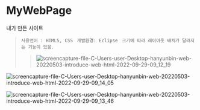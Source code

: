 # MyWebPage
내가 만든 사이트
>  `사용언어 : HTML5, CSS
`
>  `개발환경: Eclipse
`
>  `크기에 따라 레이아웃 배치가 달라지는 기능이 있음.
`
>> ![screencapture-file-C-Users-user-Desktop-hanyunbin-web-20220503-introduce-web-html-2022-09-29-09_12_19](https://user-images.githubusercontent.com/101459234/192910301-ea1dc0f8-9120-4f11-bb32-aaf68181c79f.png)

>> 
![screencapture-file-C-Users-user-Desktop-hanyunbin-web-20220503-introduce-web-html-2022-09-29-09_14_05](https://user-images.githubusercontent.com/101459234/192910435-7b2c8b7f-f314-4eab-bcae-319e1bca5532.png)

>> 
![screencapture-file-C-Users-user-Desktop-hanyunbin-web-20220503-introduce-web-html-2022-09-29-09_13_46](https://user-images.githubusercontent.com/101459234/192910443-cbbf104b-cd56-4efa-b67d-bda33bf87b66.png)
